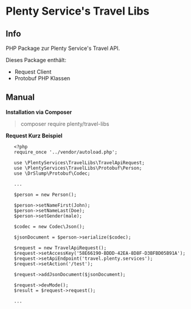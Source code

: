 # Plenty Service's Travel Libs # 

## Info ##

PHP Package zur Plenty Service's Travel API.

Dieses Package enthält:

* Request Client 
* Protobuf PHP Klassen

## Manual ##

**Installation via Composer**
> composer require plenty/travel-libs

**Request Kurz Beispiel**

```
   <?php
   require_once '../vendor/autoload.php';
    
   use \PlentyServices\TravelLibs\TravelApiRequest;
   use \PlentyServices\TravelLibs\Protobuf\Person;
   use \DrSlump\Protobuf\Codec;
   
   ...
   
   $person = new Person();
   
   $person->setNameFirst(John);
   $person->setNameLast(Doe);
   $person->setGender(male);
   
   $codec = new Codec\Json();
   
   $jsonDocument = $person->serialize($codec);
   
   $request = new TravelApiRequest();
   $request->setAccessKey('58E66190-BDDD-42EA-8D8F-D3BFBD05B91A');
   $request->setApiEndpoint('travel.plenty.services');
   $request->setAction('/test');

   $request->addJsonDocument($jsonDocument);
   
   $request->devMode();
   $result = $request->request();
   
   ...
```
   
   
